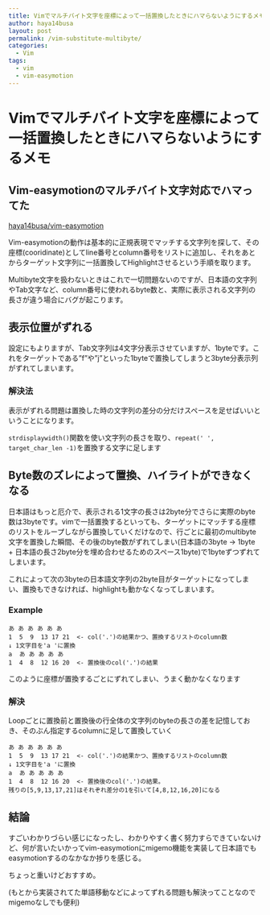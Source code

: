 ```yaml
---
title: Vimでマルチバイト文字を座標によって一括置換したときにハマらないようにするメモ
author: haya14busa
layout: post
permalink: /vim-substitute-multibyte/
categories:
  - Vim
tags:
  - vim
  - vim-easymotion
---
```

# Vimでマルチバイト文字を座標によって一括置換したときにハマらないようにするメモ

## Vim-easymotionのマルチバイト文字対応でハマってた

[haya14busa/vim-easymotion][1]

Vim-easymotionの動作は基本的に正規表現でマッチする文字列を探して、その座標(cooridinate)としてline番号とcolumn番号をリストに追加し、それをあとからターゲット文字列に一括置換してHighlightさせるという手順を取ります。

Multibyte文字を扱わないときはこれで一切問題ないのですが、日本語の文字列やTab文字など、column番号に使われるbyte数と、実際に表示される文字列の長さが違う場合にバグが起こります。

## 表示位置がずれる

設定にもよりますが、Tab文字列は4文字分表示させていますが、1byteです。これをターゲットである&#8221;f&#8221;や&#8221;j&#8221;といった1byteで置換してしまうと3byte分表示列がずれてしまいます。

### 解決法

表示がずれる問題は置換した時の文字列の差分の分だけスペースを足せばいいということになります。

`strdisplaywidth()`関数を使い文字列の長さを取り、`repeat(' ', target_char_len -1)`を置換する文字に足します

## Byte数のズレによって置換、ハイライトができなくなる

日本語はもっと厄介で、表示される1文字の長さは2byte分でさらに実際のbyte数は3byteです。vimで一括置換するといっても、ターゲットにマッチする座標のリストをループしながら置換していくだけなので、行ごとに最初のmultibyte文字を置換した瞬間、その後のbyte数がずれてしまい(日本語の3byte -> 1byte + 日本語の長さ2byte分を埋め合わせるためのスペース1byte)で1byteずつずれてしまいます。

これによって次の3byteの日本語文字列の2byte目がターゲットになってしまい、置換もできなければ、highlightも動かなくなってしまいます。

### Example

    あ あ あ あ あ あ
    1  5  9  13 17 21  <- col('.')の結果かつ、置換するリストのcolumn数
    ↓ 1文字目を'a 'に置換
    a  あ あ あ あ あ
    1  4  8  12 16 20  <- 置換後のcol('.')の結果
    

このように座標が置換するごとにずれてしまい、うまく動かなくなります

### 解決

Loopごとに置換前と置換後の行全体の文字列のbyteの長さの差を記憶しておき、そのぶん指定するcolumnに足して置換していく

    あ あ あ あ あ あ
    1  5  9  13 17 21  <- col('.')の結果かつ、置換するリストのcolumn数
    ↓ 1文字目を'a 'に置換
    a  あ あ あ あ あ
    1  4  8  12 16 20  <- 置換後のcol('.')の結果。
    残りの[5,9,13,17,21]はそれぞれ差分の1を引いて[4,8,12,16,20]になる
    

## 結論

すごいわかりづらい感じになったし、わかりやすく書く努力すらできていないけど、何が言いたいかってvim-easymotionにmigemo機能を実装して日本語でもeasymotionするのなかなか捗りを感じる。

ちょっと重いけどおすすめ。

(もとから実装されてた単語移動などによってずれる問題も解決ってことなのでmigemoなしでも便利)

 [1]: https://github.com/haya14busa/vim-easymotion